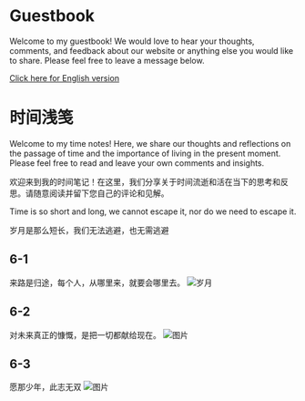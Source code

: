 # Guestbook
Welcome to my guestbook! We would love to hear your thoughts, comments, and feedback about our website or anything else you would like to share. Please feel free to leave a message below.</br>

[Click here for English version](./README-en.md)
# 时间浅笺
Welcome to my time notes! Here, we share our thoughts and reflections on the passage of time and the importance of living in the present moment. Please feel free to read and leave your own comments and insights.

欢迎来到我的时间笔记！在这里，我们分享关于时间流逝和活在当下的思考和反思。请随意阅读并留下您自己的评论和见解。

Time is so short and long, we cannot escape it, nor do we need to escape it.

岁月是那么短长，我们无法逃避，也无需逃避
 ## 6-1
 来路是归途，每个人，从哪里来，就要会哪里去。
 ![岁月](https://source.unsplash.com/960x640/?time)
 ## 6-2
 对未来真正的慷慨，是把一切都献给现在。
 ![图片](https://source.unsplash.com/960x640/?moment)
 ## 6-3
 愿那少年，此志无双
 ![图片](https://source.unsplash.com/960x640/?Hero&courage&strength&man)
